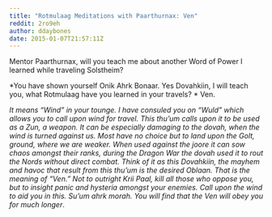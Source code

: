 ```yaml
---
title: "Rotmulaag Meditations with Paarthurnax: Ven"
reddit: 2ro9eh
author: ddaybones
date: 2015-01-07T21:57:11Z
---
```


Mentor Paarthurnax, will you teach me about another Word of Power I learned while traveling Solstheim?

*You have shown yourself Onik Ahrk Bonaar. Yes Dovahkiin, I will teach you, what Rotmulaag have you learned in your travels?
*
Ven.

*It means “Wind” in your tounge. I have consuled you on “Wuld” which allows you to call upon wind for travel. This thu’um calls upon it to be used as a Zun, a weapon. It can be especially damaging to the dovah, when the wind is turned against us. Most have no choice but to land upon the Golt, ground, where we are weaker. When used against the joore it can sow chaos amongst their ranks, during the Dragon War the dovah used it to rout the Nords without direct combat. Think of it as this Dovahkiin, the mayhem and havoc that result from this thu’um is the desired Oblaan. That is the meaning of “Ven.” Not to outright Krii Paal, kill all those who oppose you, but to insight panic and hysteria amongst your enemies. Call upon the wind to aid you in this. Su’um ahrk morah. You will find that the Ven will obey you for much longer*.

